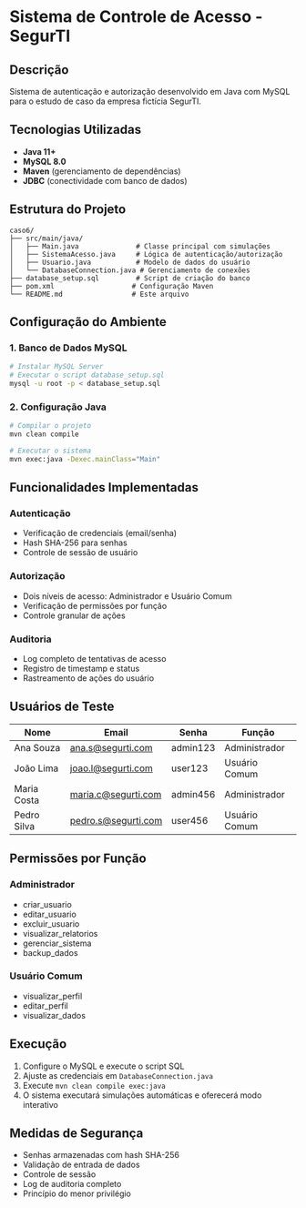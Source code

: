 # Sistema de Controle de Acesso - SegurTI

## Descrição
Sistema de autenticação e autorização desenvolvido em Java com MySQL para o estudo de caso da empresa fictícia SegurTI.

## Tecnologias Utilizadas
- **Java 11+**
- **MySQL 8.0**
- **Maven** (gerenciamento de dependências)
- **JDBC** (conectividade com banco de dados)

## Estrutura do Projeto
```
caso6/
├── src/main/java/
│   ├── Main.java              # Classe principal com simulações
│   ├── SistemaAcesso.java     # Lógica de autenticação/autorização
│   ├── Usuario.java           # Modelo de dados do usuário
│   └── DatabaseConnection.java # Gerenciamento de conexões
├── database_setup.sql         # Script de criação do banco
├── pom.xml                   # Configuração Maven
└── README.md                 # Este arquivo
```

## Configuração do Ambiente

### 1. Banco de Dados MySQL
```bash
# Instalar MySQL Server
# Executar o script database_setup.sql
mysql -u root -p < database_setup.sql
```

### 2. Configuração Java
```bash
# Compilar o projeto
mvn clean compile

# Executar o sistema
mvn exec:java -Dexec.mainClass="Main"
```

## Funcionalidades Implementadas

### Autenticação
- Verificação de credenciais (email/senha)
- Hash SHA-256 para senhas
- Controle de sessão de usuário

### Autorização
- Dois níveis de acesso: Administrador e Usuário Comum
- Verificação de permissões por função
- Controle granular de ações

### Auditoria
- Log completo de tentativas de acesso
- Registro de timestamp e status
- Rastreamento de ações do usuário

## Usuários de Teste

| Nome | Email | Senha | Função |
|------|-------|-------|--------|
| Ana Souza | ana.s@segurti.com | admin123 | Administrador |
| João Lima | joao.l@segurti.com | user123 | Usuário Comum |
| Maria Costa | maria.c@segurti.com | admin456 | Administrador |
| Pedro Silva | pedro.s@segurti.com | user456 | Usuário Comum |

## Permissões por Função

### Administrador
- criar_usuario
- editar_usuario
- excluir_usuario
- visualizar_relatorios
- gerenciar_sistema
- backup_dados

### Usuário Comum
- visualizar_perfil
- editar_perfil
- visualizar_dados

## Execução
1. Configure o MySQL e execute o script SQL
2. Ajuste as credenciais em `DatabaseConnection.java`
3. Execute `mvn clean compile exec:java`
4. O sistema executará simulações automáticas e oferecerá modo interativo

## Medidas de Segurança
- Senhas armazenadas com hash SHA-256
- Validação de entrada de dados
- Controle de sessão
- Log de auditoria completo
- Princípio do menor privilégio